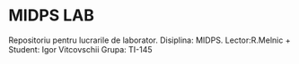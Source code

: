# MIDPS LAB
Repositoriu pentru lucrarile de laborator. Disiplina: MIDPS. Lector:R.Melnic
+
Student: Igor Vitcovschii Grupa: TI-145
